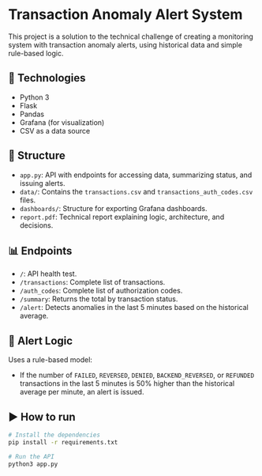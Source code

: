 # Transaction Anomaly Alert System

This project is a solution to the technical challenge of creating a monitoring system with transaction anomaly alerts, using historical data and simple rule-based logic.

## 🔧 Technologies

- Python 3
- Flask
- Pandas
- Grafana (for visualization)
- CSV as a data source

## 📁 Structure

- `app.py`: API with endpoints for accessing data, summarizing status, and issuing alerts.
- `data/`: Contains the `transactions.csv` and `transactions_auth_codes.csv` files.
- `dashboards/`: Structure for exporting Grafana dashboards.
- `report.pdf`: Technical report explaining logic, architecture, and decisions.

## 📊 Endpoints

- `/`: API health test.
- `/transactions`: Complete list of transactions.
- `/auth_codes`: Complete list of authorization codes.
- `/summary`: Returns the total by transaction status.
- `/alert`: Detects anomalies in the last 5 minutes based on the historical average.

## 🚨 Alert Logic

Uses a rule-based model:
- If the number of `FAILED`, `REVERSED`, `DENIED`, `BACKEND_REVERSED`, or `REFUNDED` transactions in the last 5 minutes is 50% higher than the historical average per minute, an alert is issued.

## ▶️ How to run

```bash
# Install the dependencies
pip install -r requirements.txt

# Run the API
python3 app.py
